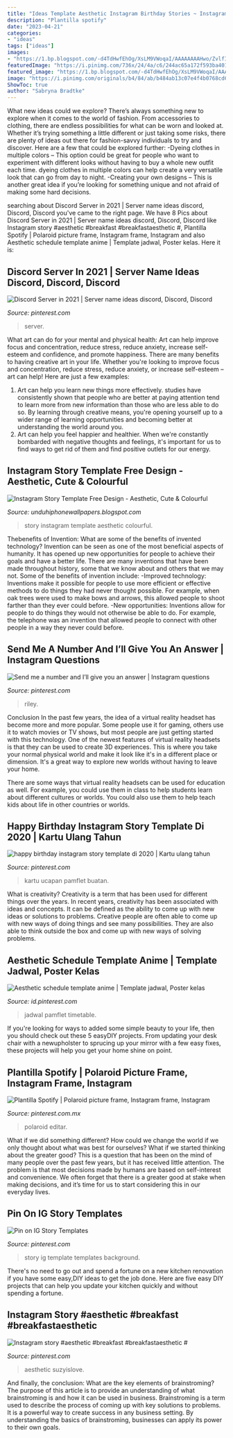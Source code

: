 ```yaml
---
title: "Ideas Template Aesthetic Instagram Birthday Stories ~ Instagram Story Template Free Design"
description: "Plantilla spotify"
date: "2023-04-21"
categories:
- "ideas"
tags: ["ideas"]
images:
- "https://1.bp.blogspot.com/-d4TdHwfEhOg/XsLM9VWoqaI/AAAAAAAAHwo/ZvlfIvWclp44SWdKtdDU0MWoYbsZuCDMQCK4BGAsYHg/d/Instagram-Story-Template6.jpg"
featuredImage: "https://i.pinimg.com/736x/24/4a/c6/244ac65a172f593ba401c57ef2d56022.jpg"
featured_image: "https://1.bp.blogspot.com/-d4TdHwfEhOg/XsLM9VWoqaI/AAAAAAAAHwo/ZvlfIvWclp44SWdKtdDU0MWoYbsZuCDMQCK4BGAsYHg/d/Instagram-Story-Template6.jpg"
image: "https://i.pinimg.com/originals/b4/84/ab/b484ab13c07e4f4b0768cd6eb2207c5d.jpg"
ShowToc: true
author: "Sabryna Bradtke"
---
```



What new ideas could we explore?
There’s always something new to explore when it comes to the world of fashion. From accessories to clothing, there are endless possibilities for what can be worn and looked at. Whether it’s trying something a little different or just taking some risks, there are plenty of ideas out there for fashion-savvy individuals to try and discover. Here are a few that could be explored further: 
-Dyeing clothes in multiple colors – This option could be great for people who want to experiment with different looks without having to buy a whole new outfit each time. dyeing clothes in multiple colors can help create a very versatile look that can go from day to night. 
-Creating your own designs – This is another great idea if you’re looking for something unique and not afraid of making some hard decisions.

	

		
searching about Discord Server in 2021 | Server name ideas discord, Discord, Discord you've came to the right page. We have 8 Pics about Discord Server in 2021 | Server name ideas discord, Discord, Discord like Instagram story #aesthetic #breakfast #breakfastaesthetic #, Plantilla Spotify | Polaroid picture frame, Instagram frame, Instagram and also Aesthetic schedule template anime | Template jadwal, Poster kelas. Here it is:
		
    
## Discord Server In 2021 | Server Name Ideas Discord, Discord, Discord

<img loading=lazy src="https://i.pinimg.com/736x/24/4a/c6/244ac65a172f593ba401c57ef2d56022.jpg" onerror="this.onerror=null;this.src='https://tse1.mm.bing.net/th?id=OIP.WHJkt7IV0yMDzLhRbMgr8gHaMZ&amp;pid=15.1';" alt="Discord Server in 2021 | Server name ideas discord, Discord, Discord">

_Source: pinterest.com_

>server. 

	

What art can do for your mental and physical health: Art can help improve focus and concentration, reduce stress, reduce anxiety, increase self-esteem and confidence, and promote happiness.
There are many benefits to having creative art in your life. Whether you're looking to improve focus and concentration, reduce stress, reduce anxiety, or increase self-esteem – art can help! Here are just a few examples: 
1. Art can help you learn new things more effectively. studies have consistently shown that people who are better at paying attention tend to learn more from new information than those who are less able to do so. By learning through creative means, you're opening yourself up to a wider range of learning opportunities and becoming better at understanding the world around you. 
2. Art can help you feel happier and healthier. When we're constantly bombarded with negative thoughts and feelings, it's important for us to find ways to get rid of them and find positive outlets for our energy.

    
## Instagram Story Template Free Design - Aesthetic, Cute &amp; Colourful

<img loading=lazy src="https://1.bp.blogspot.com/-d4TdHwfEhOg/XsLM9VWoqaI/AAAAAAAAHwo/ZvlfIvWclp44SWdKtdDU0MWoYbsZuCDMQCK4BGAsYHg/d/Instagram-Story-Template6.jpg" onerror="this.onerror=null;this.src='https://tse3.mm.bing.net/th?id=OIP.tRjgzGDYRFRlfay35akqcQHaNK&amp;pid=15.1';" alt="Instagram Story Template Free Design - Aesthetic, Cute &amp; Colourful">

_Source: unduhiphonewallpapers.blogspot.com_

>story instagram template aesthetic colourful. 

	

Thebenefits of Invention: What are some of the benefits of invented technology?
Invention can be seen as one of the most beneficial aspects of humanity. It has opened up new opportunities for people to achieve their goals and have a better life. There are many inventions that have been made throughout history, some that we know about and others that we may not. Some of the benefits of invention include: 
-Improved technology: Inventions make it possible for people to use more efficient or effective methods to do things they had never thought possible. For example, when oak trees were used to make bows and arrows, this allowed people to shoot farther than they ever could before. 
-New opportunities: Inventions allow for people to do things they would not otherwise be able to do. For example, the telephone was an invention that allowed people to connect with other people in a way they never could before.

    
## Send Me A Number And I’ll Give You An Answer | Instagram Questions

<img loading=lazy src="https://i.pinimg.com/originals/b4/84/ab/b484ab13c07e4f4b0768cd6eb2207c5d.jpg" onerror="this.onerror=null;this.src='https://tse3.mm.bing.net/th?id=OIP.Cxf9VASoH9XMIgJIY0MLqgHaLZ&amp;pid=15.1';" alt="Send me a number and I’ll give you an answer | Instagram questions">

_Source: pinterest.com_

>riley. 

	

Conclusion
In the past few years, the idea of a virtual reality headset has become more and more popular. Some people use it for gaming, others use it to watch movies or TV shows, but most people are just getting started with this technology. 
One of the newest features of virtual reality headsets is that they can be used to create 3D experiences. This is where you take your normal physical world and make it look like it's in a different place or dimension. It's a great way to explore new worlds without having to leave your home. 

There are some ways that virtual reality headsets can be used for education as well. For example, you could use them in class to help students learn about different cultures or worlds. You could also use them to help teach kids about life in other countries or worlds.

    
## Happy Birthday Instagram Story Template Di 2020 | Kartu Ulang Tahun

<img loading=lazy src="https://i.pinimg.com/736x/4f/ea/d0/4fead012912f9a68e049999743b70ed8.jpg" onerror="this.onerror=null;this.src='https://tse2.mm.bing.net/th?id=OIP.nGs7r48r4bid52p4tKL1kAHaNF&amp;pid=15.1';" alt="happy birthday instagram story template di 2020 | Kartu ulang tahun">

_Source: pinterest.com_

>kartu ucapan pamflet buatan. 

	

What is creativity?
Creativity is a term that has been used for different things over the years. In recent years, creativity has been associated with ideas and concepts. It can be defined as the ability to come up with new ideas or solutions to problems. Creative people are often able to come up with new ways of doing things and see many possibilities. They are also able to think outside the box and come up with new ways of solving problems.

    
## Aesthetic Schedule Template Anime | Template Jadwal, Poster Kelas

<img loading=lazy src="https://i.pinimg.com/736x/2f/c3/1e/2fc31e9726605f061e5adb09c1f620ed.jpg" onerror="this.onerror=null;this.src='https://tse1.mm.bing.net/th?id=OIP.TULJUIJZmqR259imrMYOSwHaNK&amp;pid=15.1';" alt="Aesthetic schedule template anime | Template jadwal, Poster kelas">

_Source: id.pinterest.com_

>jadwal pamflet timetable. 

	

If you're looking for ways to added some simple beauty to your life, then you should check out these 5 easyDIY projects. From updating your desk chair with a newupholster to sprucing up your mirror with a few easy fixes, these projects will help you get your home shine on point.

    
## Plantilla Spotify | Polaroid Picture Frame, Instagram Frame, Instagram

<img loading=lazy src="https://i.pinimg.com/736x/da/f8/42/daf8423611863dcfe772ba83cfe6cf1e.jpg" onerror="this.onerror=null;this.src='https://tse1.mm.bing.net/th?id=OIP.9tA-sEsnZ-jFX5USSbAGywHaNK&amp;pid=15.1';" alt="Plantilla Spotify | Polaroid picture frame, Instagram frame, Instagram">

_Source: pinterest.com.mx_

>polaroid editar. 

	

What if we did something different?
How could we change the world if we only thought about what was best for ourselves? What if we started thinking about the greater good? This is a question that has been on the mind of many people over the past few years, but it has received little attention. The problem is that most decisions made by humans are based on self-interest and convenience. We often forget that there is a greater good at stake when making decisions, and it’s time for us to start considering this in our everyday lives.

    
## Pin On IG Story Templates

<img loading=lazy src="https://i.pinimg.com/736x/db/e9/fe/dbe9fe8c05cad58934202d7b71f3dfc1.jpg" onerror="this.onerror=null;this.src='https://tse4.mm.bing.net/th?id=OIP.HoslOs-S8ybIgcgXc8Fk2wHaNK&amp;pid=15.1';" alt="Pin on IG Story Templates">

_Source: pinterest.com_

>story ig template templates background. 

	

There's no need to go out and spend a fortune on a new kitchen renovation if you have some easy,DIY ideas to get the job done. Here are five easy DIY projects that can help you update your kitchen quickly and without spending a fortune.

    
## Instagram Story #aesthetic #breakfast #breakfastaesthetic #

<img loading=lazy src="https://i.pinimg.com/736x/79/d0/39/79d039e5255ae2e562a6a94c53078e08.jpg" onerror="this.onerror=null;this.src='https://tse3.mm.bing.net/th?id=OIP.elwoBdrLvuFgwJ2WiVUDxgHaNL&amp;pid=15.1';" alt="Instagram story #aesthetic #breakfast #breakfastaesthetic #">

_Source: pinterest.com_

>aesthetic suzyislove. 

	

And finally, the conclusion: What are the key elements of brainstroming?
The purpose of this article is to provide an understanding of what brainstroming is and how it can be used in business. Brainstroming is a term used to describe the process of coming up with key solutions to problems. It is a powerful way to create success in any business setting. By understanding the basics of brainstroming, businesses can apply its power to their own goals.

